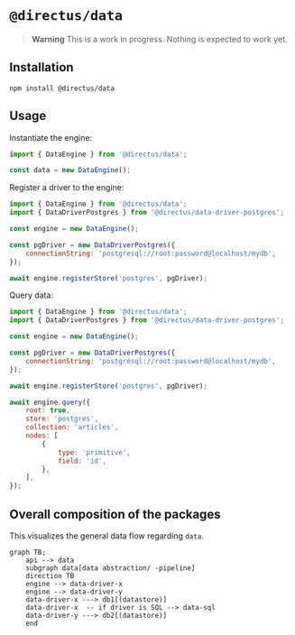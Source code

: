 # `@directus/data`

> **Warning** This is a work in progress. Nothing is expected to work yet.

## Installation

```
npm install @directus/data
```

## Usage

Instantiate the engine:

```js
import { DataEngine } from '@directus/data';

const data = new DataEngine();
```

Register a driver to the engine:

```js
import { DataEngine } from '@directus/data';
import { DataDriverPostgres } from '@directus/data-driver-postgres';

const engine = new DataEngine();

const pgDriver = new DataDriverPostgres({
	connectionString: 'postgresql://root:password@localhost/mydb',
});

await engine.registerStore('postgres', pgDriver);
```

Query data:

```js
import { DataEngine } from '@directus/data';
import { DataDriverPostgres } from '@directus/data-driver-postgres';

const engine = new DataEngine();

const pgDriver = new DataDriverPostgres({
	connectionString: 'postgresql://root:password@localhost/mydb',
});

await engine.registerStore('postgres', pgDriver);

await engine.query({
	root: true,
	store: 'postgres',
	collection: 'articles',
	nodes: [
		{
			type: 'primitive',
			field: 'id',
		},
	],
});
```

## Overall composition of the packages

This visualizes the general data flow regarding `data`.

```mermaid
graph TB;
    api --> data
	subgraph data[data abstraction/ -pipeline]
	direction TB
    engine --> data-driver-x
    engine --> data-driver-y
	data-driver-x ---> db1[(datastore)]
	data-driver-x  -- if driver is SQL --> data-sql
	data-driver-y ---> db2[(datastore)]
	end
```
